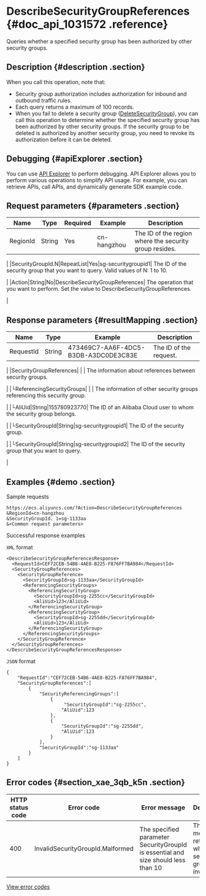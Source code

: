 # DescribeSecurityGroupReferences {#doc_api_1031572 .reference}

Queries whether a specified security group has been authorized by other security groups.

## Description {#description .section}

When you call this operation, note that:

-   Security group authorization includes authorization for inbound and outbound traffic rules.
-   Each query returns a maximum of 100 records.
-   When you fail to delete a security group \([DeleteSecurityGroup](~~25558~~)\), you can call this operation to determine whether the specified security group has been authorized by other security groups. If the security group to be deleted is authorized by another security group, you need to revoke its authorization before it can be deleted.

## Debugging {#apiExplorer .section}

You can use [API Explorer](https://api.aliyun.com/#product=Ecs&api=DescribeSecurityGroupReferences) to perform debugging. API Explorer allows you to perform various operations to simplify API usage. For example, you can retrieve APIs, call APIs, and dynamically generate SDK example code.

## Request parameters {#parameters .section}

|Name|Type|Required|Example|Description|
|----|----|--------|-------|-----------|
|RegionId|String|Yes|cn-hangzhou| The ID of the region where the security group resides.

 |
|SecurityGroupId.N|RepeatList|Yes|sg-securitygroupid1| The ID of the security group that you want to query. Valid values of N: 1 to 10.

 |
|Action|String|No|DescribeSecurityGroupReferences| The operation that you want to perform. Set the value to DescribeSecurityGroupReferences.

 |

## Response parameters {#resultMapping .section}

|Name|Type|Example|Description|
|----|----|-------|-----------|
|RequestId|String|473469C7-AA6F-4DC5-B3DB-A3DC0DE3C83E| The ID of the request.

 |
|SecurityGroupReferences| | | The information about references between security groups.

 |
|└ReferencingSecurityGroups| | | The information of other security groups referencing this security group.

 |
|└AliUid|String|155780923770| The ID of an Alibaba Cloud user to whom the security group belongs.

 |
|└SecurityGroupId|String|sg-securitygroupid1| The ID of the security group.

 |
|└SecurityGroupId|String|sg-securitygroupid2| The ID of the security group that you want to query.

 |

## Examples {#demo .section}

Sample requests

``` {#request_demo}
https://ecs.aliyuncs.com/?Action=DescribeSecurityGroupReferences
&RegionId=cn-hangzhou 
&SecurityGroupId. 1=sg-1133aa
&<Common request parameters>
```

Successful response examples

`XML` format

``` {#xml_return_success_demo}
<DescribeSecurityGroupReferencesResponse>
  <RequestId>CEF72CEB-54B6-4AE8-B225-F876FF7BA984</RequestId> 
  <SecurityGroupReferences>
    <SecurityGroupReference>
      <SecurityGroupId>sg-1133aa</SecurityGroupId>
      <ReferencingSecurityGroups>
        <ReferencingSecurityGroup>
          <SecurityGroupId>sg-2255cc</SecurityGroupId>
          <AliUid>123</AliUid>
        </ReferencingSecurityGroup>
        <ReferencingSecurityGroup>
          <SecurityGroupId>sg-2255dd</SecurityGroupId>
          <AliUid>123</AliUid>
        </ReferencingSecurityGroup>
      </ReferencingSecurityGroups>
    </SecurityGroupReference>
  </SecurityGroupReferences>
</DescribeSecurityGroupReferencesResponse>
```

`JSON` format

``` {#json_return_success_demo}
{
	"RequestId":"CEF72CEB-54B6-4AE8-B225-F876FF7BA984",
	"SecurityGroupReferences":[
		{
			"SecurityReferencingGroups":[
				{
					 "SecurityGroupId":"sg-2255cc",
					"AliUid":123
				},
				{
					"SecurityGroupId":"sg-2255dd",
					"AliUid":123
				}
			],
			"SecurityGroupId":"sg-1133aa"
		}
	]
}
```

## Error codes {#section_xae_3qb_k5n .section}

|HTTP status code|Error code|Error message|Description|
|----------------|----------|-------------|-----------|
|400|InvalidSecurityGroupId.Malformed|The specified parameter SecurityGroupId is essential and size should less than 10|The error message returned when the security group ID is invalid.|

[View error codes](https://error-center.aliyun.com/status/product/Ecs)

